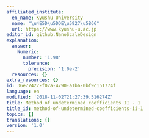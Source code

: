 ```yaml
---
affiliated_institute:
  en_name: Kyushu University
  name: "\u4E5D\u5DDE\u5927\u5B66"
  url: https://www.kyushu-u.ac.jp
editor_id: github.NanoScaleDesign
explanation:
  answer:
    Numeric:
      number: '1.98'
      tolerance:
        precision: '1.0e-2'
  resources: {}
extra_resources: {}
id: 36e77427-f07a-4790-a1b6-0bf9c151774f
language: en
modified: '2018-11-02T21:27:39.516274Z'
title: Method of undetermined coefficients II - 1
title_id: method-of-undetermined-coefficients-ii-1
topics: []
translations: {}
version: '1.0'
---
```






